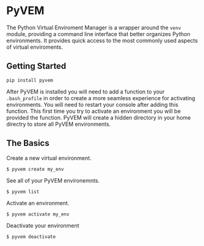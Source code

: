 # PyVEM

The Python Virtual Enviroment Manager is a wrapper around the `venv` module, providing a command line interface that better organizes Python environments. It provides quick access to the most commonly used aspects of virtual enviroments.

## Getting Started
```
pip install pyvem
```

After PyVEM is installed you will need to add a function to your `.bash_profile` in order to create a more seamless experience for activating environments. You will need to restart your console after adding this function. This first time you try to activate an environment you will be provided the function.
PyVEM will create a hidden directory in your home directry to store all PyVEM environments.

## The Basics
Create a new virtual environment.
```
$ pyvem create my_env
```

See all of your PyVEM environemnts.
```
$ pyvem list
```

Activate an environment.
```
$ pyvem activate my_env
```

Deactivate your environment
```
$ pyvem deactivate
```